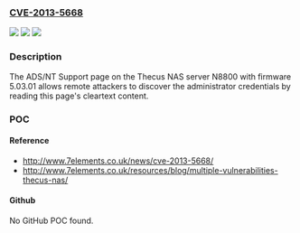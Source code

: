 ### [CVE-2013-5668](https://cve.mitre.org/cgi-bin/cvename.cgi?name=CVE-2013-5668)
![](https://img.shields.io/static/v1?label=Product&message=n%2Fa&color=blue)
![](https://img.shields.io/static/v1?label=Version&message=n%2Fa&color=blue)
![](https://img.shields.io/static/v1?label=Vulnerability&message=n%2Fa&color=brighgreen)

### Description

The ADS/NT Support page on the Thecus NAS server N8800 with firmware 5.03.01 allows remote attackers to discover the administrator credentials by reading this page's cleartext content.

### POC

#### Reference
- http://www.7elements.co.uk/news/cve-2013-5668/
- http://www.7elements.co.uk/resources/blog/multiple-vulnerabilities-thecus-nas/

#### Github
No GitHub POC found.

